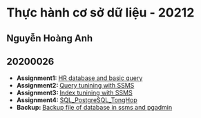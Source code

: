 <h1>Thực hành cơ sở dữ liệu - 20212</h1>
<h2>Nguyễn Hoàng Anh</h2>
<h2>20200026</h2>
<ul>
  <li>
    <b>Assignment1: </b> <a href="./assignment1">HR database and basic query</a>
  </li>
  <li>
    <b>Assignment2: </b> <a href="./assignment2">Query tunining with SSMS</a>
  </li>
  <li>
    <b>Assignment3: </b> <a href="./assignment3">Index tunining with SSMS</a>
  </li>
  <li>
    <b>Assignment4: </b> <a href="./assignment4">SQL_PostgreSQL_TongHop</a>
  </li>
  <li>
    <b>Backup: </b> <a href="./Backup">Backup file of database in ssms and pgadmin</a>
  </li>
</ul>

